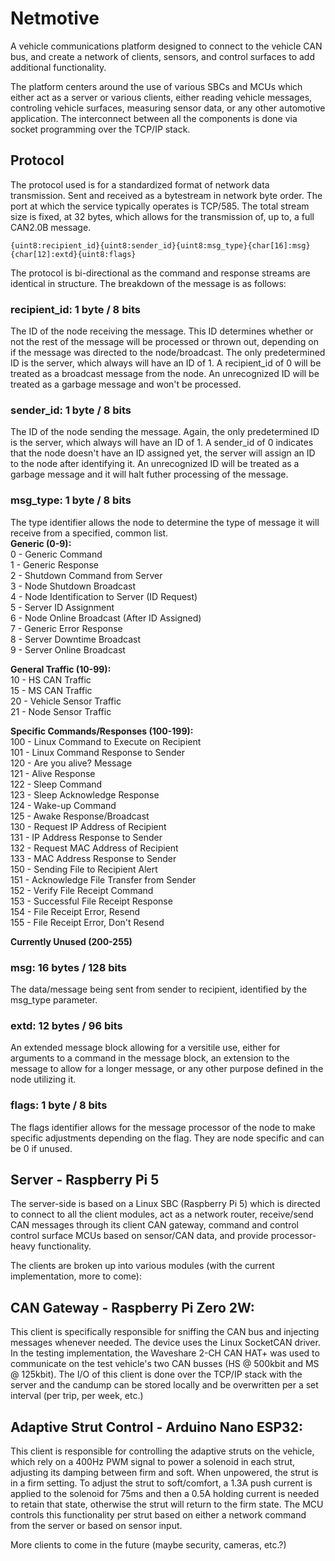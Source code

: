 # Netmotive
A vehicle communications platform designed to connect to the vehicle CAN bus, and create a network of clients, sensors, and control surfaces to add additional functionality.

The platform centers around the use of various SBCs and MCUs which either act as a server or various clients, either reading vehicle messages, controling vehicle surfaces, measuring sensor data, or any other automotive application. The interconnect between all the components is done via socket programming over the TCP/IP stack.

## Protocol
The protocol used is for a standardized format of network data transmission. Sent and received as a bytestream in network byte order. The port at which the service typically operates is TCP/585. The total stream size is fixed, at 32 bytes, which allows for the transmission of, up to, a full CAN2.0B message.

    {uint8:recipient_id}{uint8:sender_id}{uint8:msg_type}{char[16]:msg}{char[12]:extd}{uint8:flags}

The protocol is bi-directional as the command and response streams are identical in structure. The breakdown of the message is as follows:

### recipient_id: 1 byte / 8 bits
The ID of the node receiving the message. This ID determines whether or not the rest of the message will be processed or thrown out, depending on if the message was directed to the node/broadcast. The only predetermined ID is the server, which always will have an ID of 1. A recipient_id of 0 will be treated as a broadcast message from the node. An unrecognized ID will be treated as a garbage message and won't be processed.

### sender_id: 1 byte / 8 bits
The ID of the node sending the message. Again, the only predetermined ID is the server, which always will have an ID of 1. A sender_id of 0 indicates that the node doesn't have an ID assigned yet, the server will assign an ID to the node after identifying it. An unrecognized ID will be treated as a garbage message and it will halt futher processing of the message.

### msg_type: 1 byte / 8 bits
The type identifier allows the node to determine the type of message it will receive from a specified, common list.  
**Generic (0-9):**   
0 - Generic Command  
1 - Generic Response  
2 - Shutdown Command from Server  
3 - Node Shutdown Broadcast  
4 - Node Identification to Server (ID Request)  
5 - Server ID Assignment  
6 - Node Online Broadcast (After ID Assigned)  
7 - Generic Error Response  
8 - Server Downtime Broadcast  
9 - Server Online Broadcast  

**General Traffic (10-99):**  
10 - HS CAN Traffic  
15 - MS CAN Traffic  
20 - Vehicle Sensor Traffic  
21 - Node Sensor Traffic  

**Specific Commands/Responses (100-199):**  
100 - Linux Command to Execute on Recipient  
101 - Linux Command Response to Sender  
120 - Are you alive? Message  
121 - Alive Response  
122 - Sleep Command  
123 - Sleep Acknowledge Response  
124 - Wake-up Command  
125 - Awake Response/Broadcast  
130 - Request IP Address of Recipient  
131 - IP Address Response to Sender  
132 - Request MAC Address of Recipient  
133 - MAC Address Response to Sender  
150 - Sending File to Recipient Alert  
151 - Acknowledge File Transfer from Sender  
152 - Verify File Receipt Command  
153 - Successful File Receipt Response  
154 - File Receipt Error, Resend  
155 - File Receipt Error, Don't Resend  

**Currently Unused (200-255)**  

### msg: 16 bytes / 128 bits
The data/message being sent from sender to recipient, identified by the msg_type parameter.

### extd: 12 bytes / 96 bits
An extended message block allowing for a versitile use, either for arguments to a command in the message block, an extension to the message to allow for a longer message, or any other purpose defined in the node utilizing it.

### flags: 1 byte / 8 bits
The flags identifier allows for the message processor of the node to make specific adjustments depending on the flag. They are node specific and can be 0 if unused.

## Server - Raspberry Pi 5 
The server-side is based on a Linux SBC (Raspberry Pi 5) which is directed to connect to all the client modules, act as a network router, receive/send CAN messages through its client CAN gateway, command and control control surface MCUs based on sensor/CAN data, and provide processor-heavy functionality.

The clients are broken up into various modules (with the current implementation, more to come):

## CAN Gateway - Raspberry Pi Zero 2W:
This client is specifically responsible for sniffing the CAN bus and injecting messages whenever needed. The device uses the Linux SocketCAN driver. In the testing implementation, the Waveshare 2-CH CAN HAT+ was used to communicate on the test vehicle's two CAN busses (HS @ 500kbit and MS @ 125kbit). The I/O of this client is done over the TCP/IP stack with the server and the candump can be stored locally and be overwritten per a set interval (per trip, per week, etc.)

## Adaptive Strut Control - Arduino Nano ESP32:
This client is responsible for controlling the adaptive struts on the vehicle, which rely on a 400Hz PWM signal to power a solenoid in each strut, adjusting its damping between firm and soft. When unpowered, the strut is in a firm setting. To adjust the strut to soft/comfort, a 1.3A push current is applied to the solenoid for 75ms and then a 0.5A holding current is needed to retain that state, otherwise the strut will return to the firm state. The MCU controls this functionality per strut based on either a network command from the server or based on sensor input.

More clients to come in the future (maybe security, cameras, etc.?)
